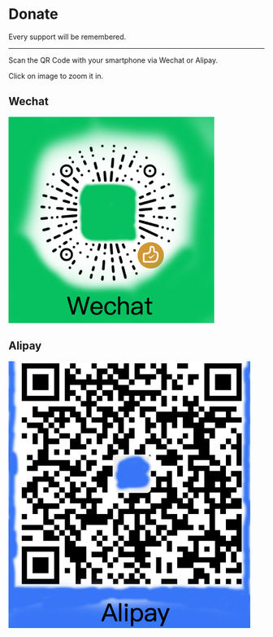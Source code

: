 # Donate

Every support will be remembered.

------

Scan the QR Code with your smartphone via Wechat or Alipay.

Click on image to zoom it in.

## Wechat

[<img src="../assets/images/wechat.png" alt="Wechat" title="Wechat" style="zoom:67%;" />](../assets/wechat.png)

## Alipay

[<img src="../assets/images/alipay.png" alt="Alipay" title="Alipay" style="zoom:67%;" />](../assets/alipay.png)
